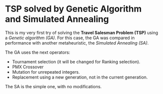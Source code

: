 # TSP solved by Genetic Algorithm and Simulated Annealing

This is my very first try of solving the **Travel Salesman Problem (TSP)** using a *Genetic algorithm (GA)*. For this case, the GA was compared in performance with another metaheuristic, the *Simulated Annealing (SA)*. 

The GA uses the next operators:
* Tournament selection (it will be changed for Ranking selection).
* PMX Crossover
* Mutation for unrepeated integers.
* Replacement using a new generation, not in the current generation.

The SA is the simple one, with no modifications.
